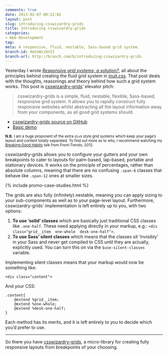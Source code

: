 ```yaml
---
comments: true
date: 2013-02-07 00:22:02
layout: post
slug: introducing-csswizardry-grids
title: Introducing csswizardry-grids
categories:
- Web Development
tag:
meta: A responsive, fluid, nestable, Sass-based grid system.
branch-id: 4m2oWizUnII
branch-url: http://branch.com/b/introducing-csswizardry-grids
---
```


Yesterday I wrote <cite>[Responsive grid systems; a solution?](/2013/02/responsive-grid-systems-a-solution/)</cite>,
all about the principles behind creating the fluid grid system in
[inuit.css](http://inuitcss.com). That post deals with the thoughts, reasonings
and theory behind how such a grid system works. _This_ post is
[csswizardry-grids](http://git.io/csswizardry-grids)’ elevator pitch:

> csswizardry-grids is a simple, fluid, nestable, flexible, Sass-based, responsive
> grid system. It allows you to rapidly construct fully responsive websites whilst
> abstracting all the layout information away from your components, as all good
> grid systems should.

* [csswizardry-grids source on GitHub](http://git.io/csswizardry-grids)
* [Basic demo](https://csswizardry.github.com/csswizardry-grids)

<small>**N.B.** I am a huge proponent of the extra `div`s style grid systems which keep
your page’s layout and content totally separated. To find out more as to why, I
recommend watching my [Breaking Good Habits](http://vimeo.com/44773888?t=20m25s)
talk from Front-Trends, 2012.</small>

csswizardry-grids allows you to configure your gutters and your own breakpoints
to cater to layouts for palm-based, lap-based, portable and stationary devices.
It works on the principle of percentages, rather than absolute columns, meaning
that there are no confusing `.span-6` classes that behave like `.span-12` ones
at smaller sizes.

{% include promo-case-studies.html %}

The grids are also fully (infinitely) nestable, meaning you can apply sizing to
your sub-components as well as to your page-level layout. Furthermore,
csswizardry-grids’ implementation is left entirely up to you, with two options:

1. **To use ‘solid’ classes** which are basically just traditional CSS classes
   like `.one-half`. These need applying directly in your markup, e.g.:
   `<div class="grid__item  one-whole  desk-one-half">`.
2. **To use Sass’ silent classes** which means that the classes sit ‘invisibly’
   in your Sass and never get compiled to CSS until they are actually,
   explicitly used. You can turn this on via the `$use-silent-classes` variable.

Implementing silent classes means that your markup would now be something like:

    <div class="content">

And your CSS:

    .content{
        @extend %grid__item;
        @extend %one-whole;
        @extend %desk-one-half;
    }

Each method has its merits, and it is left entirely to you to decide which you’d
prefer to use.

---

So there you have [csswizardry-grids](http://git.io/csswizardry-grids), a
micro-library for creating fully responsive layouts from breakpoints of your
choosing.
